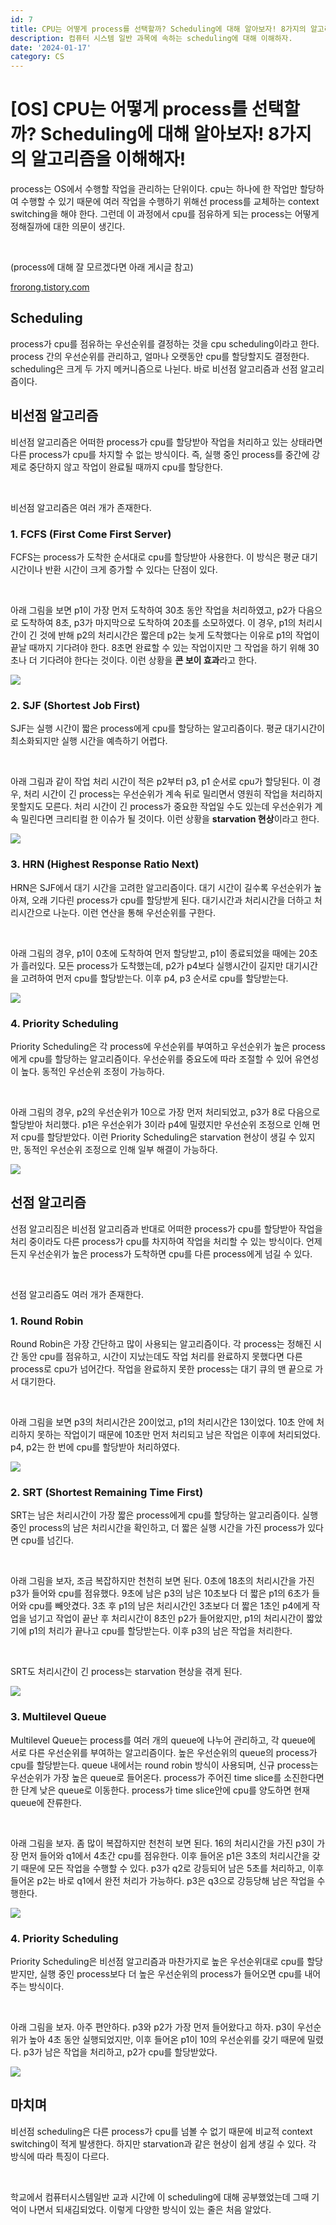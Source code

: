 ```yaml
---
id: 7
title: CPU는 어떻게 process를 선택할까? Scheduling에 대해 알아보자! 8가지의 알고리즘을 이해해자!
description: 컴퓨터 시스템 일반 과목에 속하는 scheduling에 대해 이해하자.
date: '2024-01-17'
category: CS
---
```


# **\[OS\] CPU는 어떻게 process를 선택할까? Scheduling에 대해 알아보자! 8가지의 알고리즘을 이해해자!**

process는 OS에서 수행할 작업을 관리하는 단위이다. cpu는 하나에 한 작업만 할당하여 수행할 수 있기 때문에 여러 작업을 수행하기 위해선 process를 교체하는 context switching을 해야 한다. 그런데 이 과정에서 cpu를 점유하게 되는 process는 어떻게 정해질까에 대한 의문이 생긴다.

<br/>

(process에 대해 잘 모르겠다면 아래 게시글 참고)

[frorong.tistory.com](https://frorong.tistory.com/entry/OS-Process%EC%99%80-Thread%EA%B0%80-%EB%AC%B4%EC%97%87%EC%9D%BC%EA%B9%8C)

## Scheduling

process가 cpu를 점유하는 우선순위를 결정하는 것을 cpu scheduling이라고 한다. process 간의 우선순위를 관리하고, 얼마나 오랫동안 cpu를 할당할지도 결정한다. scheduling은 크게 두 가지 메커니즘으로 나뉜다. 바로 비선점 알고리즘과 선점 알고리즘이다.

## 비선점 알고리즘

비선점 알고리즘은 어떠한 process가 cpu를 할당받아 작업을 처리하고 있는 상태라면 다른 process가 cpu를 차지할 수 없는 방식이다. 즉, 실행 중인 process를 중간에 강제로 중단하지 않고 작업이 완료될 때까지 cpu를 할당한다.

<br/>

비선점 알고리즘은 여러 개가 존재한다.
<br/>

### 1\. FCFS (First Come First Server)

FCFS는 process가 도착한 순서대로 cpu를 할당받아 사용한다. 이 방식은 평균 대기 시간이나 반환 시간이 크게 증가할 수 있다는 단점이 있다.

<br/>

아래 그림을 보면 p1이 가장 먼저 도착하여 30초 동안 작업을 처리하였고, p2가 다음으로 도착하여 8초, p3가 마지막으로 도착하여 20초를 소모하였다. 이 경우, p1의 처리시간이 긴 것에 반해 p2의 처리시간은 짧은데 p2는 늦게 도착했다는 이유로 p1의 작업이 끝날 때까지 기다려야 한다. 8초면 완료할 수 있는 작업이지만 그 작업을 하기 위해 30초나 더 기다려야 한다는 것이다. 이런 상황을 **콘 보이 효과**라고 한다.

<img src='https://img1.daumcdn.net/thumb/R1280x0/?scode=mtistory2&fname=https%3A%2F%2Fblog.kakaocdn.net%2Fdn%2Fcc119I%2FbtsDyPtFwIa%2FbxFMdbVBwhOMNfUQP020G1%2Fimg.png'/>

### 2\. SJF (Shortest Job First)

SJF는 실행 시간이 짧은 process에게 cpu를 할당하는 알고리즘이다. 평균 대기시간이 최소화되지만 실행 시간을 예측하기 어렵다.

<br/>

아래 그림과 같이 작업 처리 시간이 적은 p2부터 p3, p1 순서로 cpu가 할당된다. 이 경우, 처리 시간이 긴 process는 우선순위가 계속 뒤로 밀리면서 영원히 작업을 처리하지 못할지도 모른다. 처리 시간이 긴 process가 중요한 작업일 수도 있는데 우선순위가 계속 밀린다면 크리티컬 한 이슈가 될 것이다. 이런 상황을 **starvation 현상**이라고 한다.

<img src='https://img1.daumcdn.net/thumb/R1280x0/?scode=mtistory2&fname=https%3A%2F%2Fblog.kakaocdn.net%2Fdn%2FE4gew%2FbtsDAx0kKIE%2FcJr9kOcxVoNPVvg3mayEjk%2Fimg.png'/>

### 3\. HRN (Highest Response Ratio Next)

HRN은 SJF에서 대기 시간을 고려한 알고리즘이다. 대기 시간이 길수록 우선순위가 높아져, 오래 기다린 process가 cpu를 할당받게 된다. 대기시간과 처리시간을 더하고 처리시간으로 나눈다. 이런 연산을 통해 우선순위를 구한다.

<br/>

아래 그림의 경우, p1이 0초에 도착하여 먼저 할당받고, p1이 종료되었을 때에는 20초가 흘러있다. 모든 process가 도착했는데, p2가 p4보다 실행시간이 길지만 대기시간을 고려하여 먼저 cpu를 할당받는다. 이후 p4, p3 순서로 cpu를 할당받는다.

<img src='https://img1.daumcdn.net/thumb/R1280x0/?scode=mtistory2&fname=https%3A%2F%2Fblog.kakaocdn.net%2Fdn%2F4po2l%2FbtsDA8TAXxJ%2Fdp8O8k4ZAxKMSnWV0CKkHK%2Fimg.png'/>

### 4\. Priority Scheduling

Priority Scheduling은 각 process에 우선순위를 부여하고 우선순위가 높은 process에게 cpu를 할당하는 알고리즘이다. 우선순위를 중요도에 따라 조절할 수 있어 유연성이 높다. 동적인 우선순위 조정이 가능하다.

<br/>

아래 그림의 경우, p2의 우선순위가 10으로 가장 먼저 처리되었고, p3가 8로 다음으로 할당받아 처리했다. p1은 우선순위가 3이라 p4에 밀렸지만 우선순위 조정으로 인해 먼저 cpu를 할당받았다. 이런 Priority Scheduling은 starvation 현상이 생길 수 있지만, 동적인 우선순위 조정으로 인해 일부 해결이 가능하다.

<img src='https://img1.daumcdn.net/thumb/R1280x0/?scode=mtistory2&fname=https%3A%2F%2Fblog.kakaocdn.net%2Fdn%2FkLwX3%2FbtsDA5Jmu6Q%2FaYb3hwUYvhZrvsS5lFgaa0%2Fimg.png'/>

## 선점 알고리즘

선점 알고리짐은 비선점 알고리즘과 반대로 어떠한 process가 cpu를 할당받아 작업을 처리 중이라도 다른 process가 cpu를 차지하여 작업을 처리할 수 있는 방식이다. 언제든지 우선순위가 높은 process가 도착하면 cpu를 다른 process에게 넘길 수 있다.

<br/>

선점 알고리즘도 여러 개가 존재한다.

### 1\. Round Robin

Round Robin은 가장 간단하고 많이 사용되는 알고리즘이다. 각 process는 정해진 시간 동안 cpu를 점유하고, 시간이 지났는데도 작업 처리를 완료하지 못했다면 다른 process로 cpu가 넘어간다. 작업을 완료하지 못한 process는 대기 큐의 맨 끝으로 가서 대기한다.

<br/>

아래 그림을 보면 p3의 처리시간은 20이었고, p1의 처리시간은 13이었다. 10초 안에 처리하지 못하는 작업이기 때문에 10초만 먼저 처리되고 남은 작업은 이후에 처리되었다. p4, p2는 한 번에 cpu를 할당받아 처리하였다.

<img src='https://img1.daumcdn.net/thumb/R1280x0/?scode=mtistory2&fname=https%3A%2F%2Fblog.kakaocdn.net%2Fdn%2FoeBJ1%2FbtsDDVThH6h%2FDBaEoPgEV3KmchOUD5khg1%2Fimg.png'/>

### 2\. SRT (Shortest Remaining Time First)

SRT는 남은 처리시간이 가장 짧은 process에게 cpu를 할당하는 알고리즘이다. 실행 중인 process의 남은 처리시간을 확인하고, 더 짧은 실행 시간을 가진 process가 있다면 cpu를 넘긴다.

<br/>

아래 그림을 보자, 조금 복잡하지만 천천히 보면 된다. 0초에 18초의 처리시간을 가진 p3가 들어와 cpu를 점유했다. 9초에 남은 p3의 남은 10초보다 더 짧은 p1의 6초가 들어와 cpu를 빼앗겼다. 3초 후 p1의 남은 처리시간인 3초보다 더 짧은 1초인 p4에게 작업을 넘기고 작업이 끝난 후 처리시간이 8초인 p2가 들어왔지만, p1의 처리시간이 짧았기에 p1의 처리가 끝나고 cpu를 할당받는다. 이후 p3의 남은 작업을 처리한다.

<br/>

SRT도 처리시간이 긴 process는 starvation 현상을 겪게 된다.

<img src='https://img1.daumcdn.net/thumb/R1280x0/?scode=mtistory2&fname=https%3A%2F%2Fblog.kakaocdn.net%2Fdn%2FZdD6O%2FbtsDCWd4VL2%2FeyFKdRRdfryHA6W4wkfXe1%2Fimg.png'/>

### 3\. Multilevel Queue

Multilevel Queue는 process를 여러 개의 queue에 나누어 관리하고, 각 queue에 서로 다른 우선순위를 부여하는 알고리즘이다. 높은 우선순위의 queue의 process가 cpu를 할당받는다. queue 내에서는 round robin 방식이 사용되며, 신규 process는 우선순위가 가장 높은 queue로 들어온다. process가 주어진 time slice를 소진한다면 한 단계 낮은 queue로 이동한다. process가 time slice안에 cpu를 양도하면 현재 queue에 잔류한다.

<br/>

아래 그림을 보자. 좀 많이 복잡하지만 천천히 보면 된다. 16의 처리시간을 가진 p3이 가장 먼저 들어와 q1에서 4초간 cpu를 점유한다. 이후 들어온 p1은 3초의 처리시간을 갖기 때문에 모든 작업을 수행할 수 있다. p3가 q2로 강등되어 남은 5초를 처리하고, 이후 들어온 p2는 바로 q1에서 완전 처리가 가능하다. p3은 q3으로 강등당해 남은 작업을 수행한다.

<img src='https://img1.daumcdn.net/thumb/R1280x0/?scode=mtistory2&fname=https%3A%2F%2Fblog.kakaocdn.net%2Fdn%2FevEgLm%2FbtsDDWknw06%2FCTd6bkP96VO2AfZUpPYODk%2Fimg.png'/>

### 4\. Priority Scheduling

Priority Scheduling은 비선점 알고리즘과 마찬가지로 높은 우선순위대로 cpu를 할당받지만, 실행 중인 process보다 더 높은 우선순위의 process가 들어오면 cpu를 내어주는 방식이다.

<br/>

아래 그림을 보자. 아주 편안하다. p3와 p2가 가장 먼저 들어왔다고 하자. p3이 우선순위가 높아 4초 동안 실행되었지만, 이후 들어온 p1이 10의 우선순위를 갖기 때문에 밀렸다. p3가 남은 작업을 처리하고, p2가 cpu를 할당받았다.

<img src='https://img1.daumcdn.net/thumb/R1280x0/?scode=mtistory2&fname=https%3A%2F%2Fblog.kakaocdn.net%2Fdn%2FbTxWgW%2FbtsDDYbqY1Y%2FjQHHHhDGH5B89l72Okvx8k%2Fimg.png'/>

## 마치며

비선점 scheduling은 다른 process가 cpu를 넘볼 수 없기 때문에 비교적 context switching이 적게 발생한다. 하지만 starvation과 같은 현상이 쉽게 생길 수 있다. 각 방식에 따라 특징이 다르다.

<br/>

학교에서 컴퓨터시스템일반 교과 시간에 이 scheduling에 대해 공부했었는데 그때 기억이 나면서 되새김되었다. 이렇게 다양한 방식이 있는 줄은 처음 알았다.

